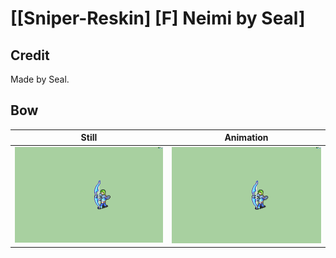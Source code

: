 # [\[Sniper-Reskin\] \[F\] Neimi by Seal]

## Credit

Made by Seal.
	
## Bow

| Still | Animation |
| :---: | :-------: |
| ![Bow still](./Bow_000.png) | ![Bow animation](./Bow.gif) |
